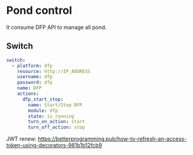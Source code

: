 # Pond control

It consume DFP API to manage all pond.

## Switch

```yaml
switch:
  - platform: dfp
    resource: http://IP_ADDRESS
    username: dfp
    password: dfp
    name: DFP
    actions:
      dfp_start_stop:
        name: Start/Stop DFP
        module: dfp
        state: is_running
        turn_on_action: start
        turn_off_action: stop
```

JWT renew: https://betterprogramming.pub/how-to-refresh-an-access-token-using-decorators-981b1b12fcb9